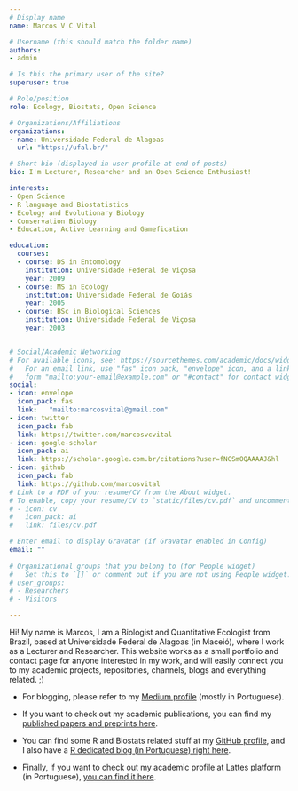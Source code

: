 ```yaml
---
# Display name
name: Marcos V C Vital

# Username (this should match the folder name)
authors:
- admin

# Is this the primary user of the site?
superuser: true

# Role/position
role: Ecology, Biostats, Open Science

# Organizations/Affiliations
organizations:
- name: Universidade Federal de Alagoas
  url: "https://ufal.br/"

# Short bio (displayed in user profile at end of posts)
bio: I'm Lecturer, Researcher and an Open Science Enthusiast!

interests:
- Open Science
- R language and Biostatistics
- Ecology and Evolutionary Biology
- Conservation Biology
- Education, Active Learning and Gamefication

education:
  courses:
  - course: DS in Entomology
    institution: Universidade Federal de Viçosa
    year: 2009
  - course: MS in Ecology
    institution: Universidade Federal de Goiás
    year: 2005
  - course: BSc in Biological Sciences
    institution: Universidade Federal de Viçosa
    year: 2003


# Social/Academic Networking
# For available icons, see: https://sourcethemes.com/academic/docs/widgets/#icons
#   For an email link, use "fas" icon pack, "envelope" icon, and a link in the
#   form "mailto:your-email@example.com" or "#contact" for contact widget.
social:
- icon: envelope
  icon_pack: fas
  link:   "mailto:marcosvital@gmail.com"
- icon: twitter
  icon_pack: fab
  link: https://twitter.com/marcosvcvital
- icon: google-scholar
  icon_pack: ai
  link: https://scholar.google.com.br/citations?user=fNCSmOQAAAAJ&hl
- icon: github
  icon_pack: fab
  link: https://github.com/marcosvital
# Link to a PDF of your resume/CV from the About widget.
# To enable, copy your resume/CV to `static/files/cv.pdf` and uncomment the lines below.  
# - icon: cv
#   icon_pack: ai
#   link: files/cv.pdf

# Enter email to display Gravatar (if Gravatar enabled in Config)
email: ""
  
# Organizational groups that you belong to (for People widget)
#   Set this to `[]` or comment out if you are not using People widget.  
# user_groups:
# - Researchers
# - Visitors

---
```


Hi! My name is Marcos, I am a Biologist and Quantitative Ecologist from Brazil, based at Universidade Federal de Alagoas (in Maceió), where I work as a Lecturer and Researcher. This website works as a small portfolio and contact page for anyone interested in my work, and will easily connect you to my academic projects, repositories, channels, blogs and everything related. ;)

- For blogging, please refer to my [Medium profile](https://medium.com/@marcosvital) (mostly in Portuguese).

- If you want to check out my academic publications, you can find my [published papers and preprints here](https://github.com/marcosvital/publications/).

- You can find some R and Biostats related stuff at my [GitHub profile](https://github.com/marcosvital), and I also have a [R dedicated blog (in Portuguese) right here](https://cantinhodor.wordpress.com/).

- Finally, if you want to check out my academic profile at Lattes platform (in Portuguese), [you can find it here](http://lattes.cnpq.br/9774938987860991).
